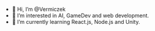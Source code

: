 - 👋 Hi, I’m @Vermiczek
- 👀 I’m interested in AI, GameDev and web development.
- 🌱 I’m currently learning React.js, Node.js and Unity.

<!---
Vermiczek/Vermiczek is a ✨ special ✨ repository because its `README.md` (this file) appears on your GitHub profile.
You can click the Preview link to take a look at your changes.
--->
